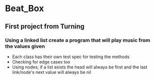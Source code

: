 # Beat_Box

## First project from Turning

### Using a linked list create a program that will play music from the values given

- Each class has their own test spec for testing the methods
- Checking for edge cases too
- Using nodes; if a list exists the head will always be first and the last link/node's next value will always be nil